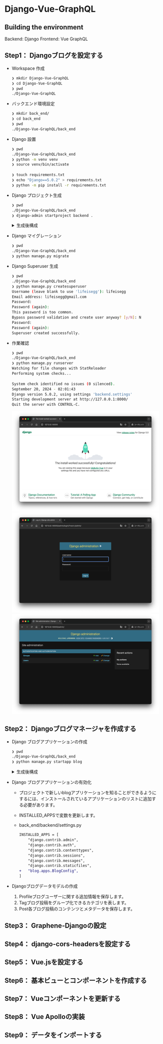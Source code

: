# Django-Vue-GraphQL

## Building the environment

Backend: Django
Frontend: Vue
GraphQL

## Step1： Djangoブログを設定する

- Workspace 作成

  ```sh
  ❯ mkdir Django-Vue-GraphQL
  ❯ cd Django-Vue-GraphQL
  ❯ pwd
  ./Django-Vue-GraphQL
  ```

- バックエンド環境設定

  ```sh
  ❯ mkdir back_end/
  ❯ cd back_end
  ❯ pwd
  ./Django-Vue-GraphQL/back_end
  ```

- Django 設置

  ```sh
  ❯ pwd
  ./Django-Vue-GraphQL/back_end
  ❯ python -m venv venv
  ❯ source venv/bin/activate

  ❯ touch requirements.txt
  ❯ echo "Django==5.0.2" > requirements.txt
  ❯ python -m pip install -r requirements.txt
  ```

- Django プロジェクト生成

  ```sh
  ❯ pwd
  ./Django-Vue-GraphQL/back_end
  ❯ django-admin startproject backend .
  ```

  <details><summary>生成後構成</summary>

    ```sh
    Django-Vue-GraphQL/
    ├── venv
    └── back_end/
        ├── manage.py
        ├── requirements.txt
        └── backend/
            ├── __init__.py
            ├── asgi.py
            ├── settings.py
            ├── urls.py
            └── wsgi.py
    ```

  </details>

- Django マイグレーション

  ```sh
  ❯ pwd
  ./Django-Vue-GraphQL/back_end
  ❯ python manage.py migrate
  ```

- Django Superuser 生成

  ```sh
  ❯ pwd
  ./Django-Vue-GraphQL/back_end
  ❯ python manage.py createsuperuser
  Username (leave blank to use 'lifeisegg'): lifeisegg
  Email address: lifeisegg@gmail.com
  Password:
  Password (again):
  This password is too common.
  Bypass password validation and create user anyway? [y/N]: N
  Password:
  Password (again):
  Superuser created successfully.
  ```

- 作業確認

  ```sh
  ❯ pwd
  ./Django-Vue-GraphQL/back_end
  ❯ python manage.py runserver
  Watching for file changes with StatReloader
  Performing system checks...

  System check identified no issues (0 silenced).
  September 20, 2024 - 02:01:43
  Django version 5.0.2, using settings 'backend.settings'
  Starting development server at http://127.0.0.1:8000/
  Quit the server with CONTROL-C.
  ```

  ![サーバ実行確認](./images/init_server_run.png)
  ![サーバ実行確認](./images/django_admin_login.png)
  ![サーバ実行確認](./images/django_admin.png)

## Step2： Djangoブログマネージャを作成する

- Django ブログアプリケーションの作成

  ```sh
  ❯ pwd
  ./Django-Vue-GraphQL/back_end
  ❯ python manage.py startapp blog
  ```

  <details><summary>生成後構成</summary>

    ```sh
    Django-Vue-GraphQL/
    ├── venv
    └── back_end/
        ├── manage.py
        ├── requirements.txt
        └── backend/
        │   └── ...
        └── blog
          ├── __init__.py
          ├── admin.py
          ├── apps.py
          ├── migrations
          │   └── __init__.py
          ├── models.py
          ├── tests.py
          └── views.py
    ```

  </details>

- Django ブログアプリケーションの有効化
  - プロジェクトで新しいblogアプリケーションを知ることができるようにするには、インストールされているアプリケーションのリストに追加する必要があります。
  - INSTALLED_APPSで変数を更新します。
  - back_end/backend/settings.py

    ```diff
    INSTALLED_APPS = [
        "django.contrib.admin",
        "django.contrib.auth",
        "django.contrib.contenttypes",
        "django.contrib.sessions",
        "django.contrib.messages",
        "django.contrib.staticfiles",
    +   "blog.apps.BlogConfig",
    ]
    ```

- Djangoブログデータモデルの作成
  1. Profileブログユーザーに関する追加情報を保存します。
  2. Tagブログ投稿をグループ化できるカテゴリを表します。
  3. Post各ブログ投稿のコンテンツとメタデータを保存します。

## Step3： Graphene-Djangoの設定

## Step4： django-cors-headersを設定する

## Step5： Vue.jsを設定する

## Step6： 基本ビューとコンポーネントを作成する

## Step7： Vueコンポーネントを更新する

## Step8： Vue Apolloの実装

## Step9： データをインポートする
